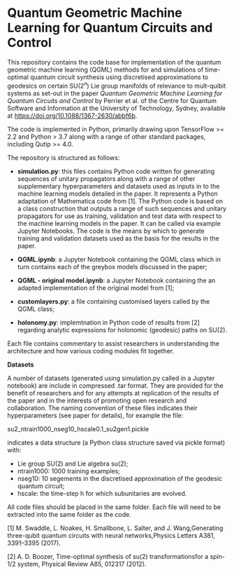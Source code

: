 
# Quantum Geometric Machine Learning for Quantum Circuits and Control

This repository contains the code base for implementation of the quantum geometric machine learning (QGML) methods for and simulations of time-optimal quantum circuit synthesis using discretised approximations to geodesics on certain SU($2^n$) Lie group manifolds of relevance to mult-quibit systems as set-out in the paper <i> Quantum Geometric Machine Learning for Quantum Circuits and Control</i> by Perrier et al. of the Centre for Quantum Software and Information at the University of Technology, Sydney, available at https://doi.org/10.1088/1367-2630/abbf6b. 

The code is implemented in Python, primarily drawing upon TensorFlow >= 2.2 and Python > 3.7 along with a range of other standard packages, including Qutip >= 4.0. 

The repository is structured as follows:

* <b>simulation.py</b>: this files contains Python code written for generating sequences of unitary propagators along with a range of other supplementary hyperparameters and datasets used as inputs in to the machine learning models detailed in the paper. It represents a Python adaptation of Mathematica code from [1]. The Python code is based on a class construction that outputs a range of such sequences and unitary propagators for use as training, validation and test data with respect to the machine learning models in the paper. It can be called via example Jupyter Notebooks. The code is the means by which to generate training and validation datasets used as the basis for the results in the paper.

* <b>QGML.ipynb</b>: a Jupyter Notebook containing the QGML class which in turn contains each of the greybox models discussed in the paper;

* <b>QGML - original model.ipynb</b>: a Jupyter Notebook containing the an adapted implementation of the original model from [1];

* <b>customlayers.py</b>: a file containing customised layers called by the QGML class;

* <b>holonomy.py</b>: implemtnation in Python code of results from [2] regarding analytic expressions for holonomic (geodesic) paths on SU(2).
    
Each file contains commentary to assist researchers in understanding the architecture and how various coding modules fit together.

<b> Datasets </b>

A number of datasets (generated using simulation.py called in a Jupyter notebook) are include in compressed .tar format. They are provided for the benefit of researchers and for any attempts at replication of the results of the paper and in the interests of promoting open research and collaboration. The naming convention of these files indicates their hyperparameters (see paper for details), for example the file:

su2_ntrain1000_nseg10_hscale0.1_su2gen1.pickle

indicates a data structure (a Python class structure saved via pickle format) with:
* Lie group SU(2) and Lie algebra su(2);
* ntrain1000: 1000 training examples;
* nseg10: 10 segements in the discretised approximation of the geodesic quantum circuit;
* hscale: the time-step h for which subunitaries are evolved.

All code files should be placed in the same folder. Each file will need to be extracted into the same folder as the code.

[1] M. Swaddle, L. Noakes, H. Smallbone, L. Salter, and J. Wang,Generating three-qubit quantum circuits with neural networks,Physics Letters A381, 3391–3395 (2017).

[2] A. D. Boozer, Time-optimal synthesis of su(2) transformationsfor a spin-1/2 system, Physical Review A85, 012317 (2012).
